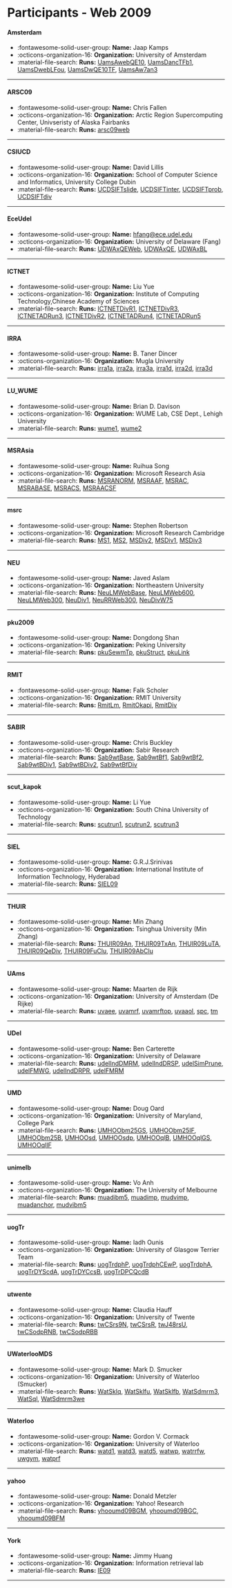 # Participants - Web 2009 

#### Amsterdam
 - :fontawesome-solid-user-group: **Name:** Jaap Kamps
 - :octicons-organization-16: **Organization:** University of Amsterdam
 - :material-file-search: **Runs:** [UamsAwebQE10](./runs.md#uamsawebqe10), [UamsDancTFb1](./runs.md#uamsdanctfb1), [UamsDwebLFou](./runs.md#uamsdweblfou), [UamsDwQE10TF](./runs.md#uamsdwqe10tf), [UamsAw7an3](./runs.md#uamsaw7an3)

---
#### ARSC09
 - :fontawesome-solid-user-group: **Name:** Chris Fallen
 - :octicons-organization-16: **Organization:** Arctic Region Supercomputing Center, Univseristy of Alaska Fairbanks
 - :material-file-search: **Runs:** [arsc09web](./runs.md#arsc09web)

---
#### CSIUCD
 - :fontawesome-solid-user-group: **Name:** David Lillis
 - :octicons-organization-16: **Organization:** School of Computer Science and Informatics, University College Dubin
 - :material-file-search: **Runs:** [UCDSIFTslide](./runs.md#ucdsiftslide), [UCDSIFTinter](./runs.md#ucdsiftinter), [UCDSIFTprob](./runs.md#ucdsiftprob), [UCDSIFTdiv](./runs.md#ucdsiftdiv)

---
#### EceUdel
 - :fontawesome-solid-user-group: **Name:** hfang@ece.udel.edu
 - :octicons-organization-16: **Organization:** University of Delaware (Fang)
 - :material-file-search: **Runs:** [UDWAxQEWeb](./runs.md#udwaxqeweb), [UDWAxQE](./runs.md#udwaxqe), [UDWAxBL](./runs.md#udwaxbl)

---
#### ICTNET
 - :fontawesome-solid-user-group: **Name:** Liu Yue
 - :octicons-organization-16: **Organization:** Institute of Computing Technology,Chinese Academy of Sciences
 - :material-file-search: **Runs:** [ICTNETDivR1](./runs.md#ictnetdivr1), [ICTNETDivR3](./runs.md#ictnetdivr3), [ICTNETADRun3](./runs.md#ictnetadrun3), [ICTNETDivR2](./runs.md#ictnetdivr2), [ICTNETADRun4](./runs.md#ictnetadrun4), [ICTNETADRun5](./runs.md#ictnetadrun5)

---
#### IRRA
 - :fontawesome-solid-user-group: **Name:** B. Taner Dincer
 - :octicons-organization-16: **Organization:** Mugla University
 - :material-file-search: **Runs:** [irra1a](./runs.md#irra1a), [irra2a](./runs.md#irra2a), [irra3a](./runs.md#irra3a), [irra1d](./runs.md#irra1d), [irra2d](./runs.md#irra2d), [irra3d](./runs.md#irra3d)

---
#### LU_WUME
 - :fontawesome-solid-user-group: **Name:** Brian D. Davison
 - :octicons-organization-16: **Organization:** WUME Lab, CSE Dept., Lehigh University
 - :material-file-search: **Runs:** [wume1](./runs.md#wume1), [wume2](./runs.md#wume2)

---
#### MSRAsia
 - :fontawesome-solid-user-group: **Name:** Ruihua Song
 - :octicons-organization-16: **Organization:** Microsoft Research Asia
 - :material-file-search: **Runs:** [MSRANORM](./runs.md#msranorm), [MSRAAF](./runs.md#msraaf), [MSRAC](./runs.md#msrac), [MSRABASE](./runs.md#msrabase), [MSRACS](./runs.md#msracs), [MSRAACSF](./runs.md#msraacsf)

---
#### msrc
 - :fontawesome-solid-user-group: **Name:** Stephen Robertson
 - :octicons-organization-16: **Organization:** Microsoft Research Cambridge
 - :material-file-search: **Runs:** [MS1](./runs.md#ms1), [MS2](./runs.md#ms2), [MSDiv2](./runs.md#msdiv2), [MSDiv1](./runs.md#msdiv1), [MSDiv3](./runs.md#msdiv3)

---
#### NEU
 - :fontawesome-solid-user-group: **Name:** Javed Aslam
 - :octicons-organization-16: **Organization:** Northeastern University
 - :material-file-search: **Runs:** [NeuLMWebBase](./runs.md#neulmwebbase), [NeuLMWeb600](./runs.md#neulmweb600), [NeuLMWeb300](./runs.md#neulmweb300), [NeuDiv1](./runs.md#neudiv1), [NeuRRWeb300](./runs.md#neurrweb300), [NeuDivW75](./runs.md#neudivw75)

---
#### pku2009
 - :fontawesome-solid-user-group: **Name:** Dongdong Shan
 - :octicons-organization-16: **Organization:** Peking University
 - :material-file-search: **Runs:** [pkuSewmTp](./runs.md#pkusewmtp), [pkuStruct](./runs.md#pkustruct), [pkuLink](./runs.md#pkulink)

---
#### RMIT
 - :fontawesome-solid-user-group: **Name:** Falk Scholer
 - :octicons-organization-16: **Organization:** RMIT University
 - :material-file-search: **Runs:** [RmitLm](./runs.md#rmitlm), [RmitOkapi](./runs.md#rmitokapi), [RmitDiv](./runs.md#rmitdiv)

---
#### SABIR
 - :fontawesome-solid-user-group: **Name:** Chris Buckley
 - :octicons-organization-16: **Organization:** Sabir Research
 - :material-file-search: **Runs:** [Sab9wtBase](./runs.md#sab9wtbase), [Sab9wtBf1](./runs.md#sab9wtbf1), [Sab9wtBf2](./runs.md#sab9wtbf2), [Sab9wtBDiv1](./runs.md#sab9wtbdiv1), [Sab9wtBDiv2](./runs.md#sab9wtbdiv2), [Sab9wtBfDiv](./runs.md#sab9wtbfdiv)

---
#### scut_kapok
 - :fontawesome-solid-user-group: **Name:** Li Yue
 - :octicons-organization-16: **Organization:** South China University of Technology
 - :material-file-search: **Runs:** [scutrun1](./runs.md#scutrun1), [scutrun2](./runs.md#scutrun2), [scutrun3](./runs.md#scutrun3)

---
#### SIEL
 - :fontawesome-solid-user-group: **Name:** G.R.J.Srinivas
 - :octicons-organization-16: **Organization:** International Institute of Information Technology, Hyderabad
 - :material-file-search: **Runs:** [SIEL09](./runs.md#siel09)

---
#### THUIR
 - :fontawesome-solid-user-group: **Name:** Min Zhang
 - :octicons-organization-16: **Organization:** Tsinghua University (Min Zhang)
 - :material-file-search: **Runs:** [THUIR09An](./runs.md#thuir09an), [THUIR09TxAn](./runs.md#thuir09txan), [THUIR09LuTA](./runs.md#thuir09luta), [THUIR09QeDiv](./runs.md#thuir09qediv), [THUIR09FuClu](./runs.md#thuir09fuclu), [THUIR09AbClu](./runs.md#thuir09abclu)

---
#### UAms
 - :fontawesome-solid-user-group: **Name:** Maarten de Rijk
 - :octicons-organization-16: **Organization:** University of Amsterdam (De Rijke)
 - :material-file-search: **Runs:** [uvaee](./runs.md#uvaee), [uvamrf](./runs.md#uvamrf), [uvamrftop](./runs.md#uvamrftop), [uvaaol](./runs.md#uvaaol), [spc](./runs.md#spc), [tm](./runs.md#tm)

---
#### UDel
 - :fontawesome-solid-user-group: **Name:** Ben Carterette
 - :octicons-organization-16: **Organization:** University of Delaware
 - :material-file-search: **Runs:** [udelIndDMRM](./runs.md#udelinddmrm), [udelIndDRSP](./runs.md#udelinddrsp), [udelSimPrune](./runs.md#udelsimprune), [udelFMWG](./runs.md#udelfmwg), [udelIndDRPR](./runs.md#udelinddrpr), [udelFMRM](./runs.md#udelfmrm)

---
#### UMD
 - :fontawesome-solid-user-group: **Name:** Doug Oard
 - :octicons-organization-16: **Organization:** University of Maryland, College Park
 - :material-file-search: **Runs:** [UMHOObm25GS](./runs.md#umhoobm25gs), [UMHOObm25IF](./runs.md#umhoobm25if), [UMHOObm25B](./runs.md#umhoobm25b), [UMHOOsd](./runs.md#umhoosd), [UMHOOsdp](./runs.md#umhoosdp), [UMHOOqlB](./runs.md#umhooqlb), [UMHOOqlGS](./runs.md#umhooqlgs), [UMHOOqlIF](./runs.md#umhooqlif)

---
#### unimelb
 - :fontawesome-solid-user-group: **Name:** Vo Anh
 - :octicons-organization-16: **Organization:** The University of Melbourne
 - :material-file-search: **Runs:** [muadibm5](./runs.md#muadibm5), [muadimp](./runs.md#muadimp), [mudvimp](./runs.md#mudvimp), [muadanchor](./runs.md#muadanchor), [mudvibm5](./runs.md#mudvibm5)

---
#### uogTr
 - :fontawesome-solid-user-group: **Name:** Iadh Ounis
 - :octicons-organization-16: **Organization:** University of Glasgow Terrier Team
 - :material-file-search: **Runs:** [uogTrdphP](./runs.md#uogtrdphp), [uogTrdphCEwP](./runs.md#uogtrdphcewp), [uogTrdphA](./runs.md#uogtrdpha), [uogTrDYScdA](./runs.md#uogtrdyscda), [uogTrDYCcsB](./runs.md#uogtrdyccsb), [uogTrDPCQcdB](./runs.md#uogtrdpcqcdb)

---
#### utwente
 - :fontawesome-solid-user-group: **Name:** Claudia Hauff
 - :octicons-organization-16: **Organization:** University of Twente
 - :material-file-search: **Runs:** [twCSrs9N](./runs.md#twcsrs9n), [twCSrsR](./runs.md#twcsrsr), [twJ48rsU](./runs.md#twj48rsu), [twCSodpRNB](./runs.md#twcsodprnb), [twCSodpRBB](./runs.md#twcsodprbb)

---
#### UWaterlooMDS
 - :fontawesome-solid-user-group: **Name:** Mark D. Smucker
 - :octicons-organization-16: **Organization:** University of Waterloo (Smucker)
 - :material-file-search: **Runs:** [WatSklq](./runs.md#watsklq), [WatSklfu](./runs.md#watsklfu), [WatSklfb](./runs.md#watsklfb), [WatSdmrm3](./runs.md#watsdmrm3), [WatSql](./runs.md#watsql), [WatSdmrm3we](./runs.md#watsdmrm3we)

---
#### Waterloo
 - :fontawesome-solid-user-group: **Name:** Gordon V. Cormack
 - :octicons-organization-16: **Organization:** University of Waterloo
 - :material-file-search: **Runs:** [watd1](./runs.md#watd1), [watd3](./runs.md#watd3), [watd5](./runs.md#watd5), [watwp](./runs.md#watwp), [watrrfw](./runs.md#watrrfw), [uwgym](./runs.md#uwgym), [watprf](./runs.md#watprf)

---
#### yahoo
 - :fontawesome-solid-user-group: **Name:** Donald Metzler
 - :octicons-organization-16: **Organization:** Yahoo! Research
 - :material-file-search: **Runs:** [yhooumd09BGM](./runs.md#yhooumd09bgm), [yhooumd09BGC](./runs.md#yhooumd09bgc), [yhooumd09BFM](./runs.md#yhooumd09bfm)

---
#### York
 - :fontawesome-solid-user-group: **Name:** Jimmy Huang
 - :octicons-organization-16: **Organization:** Information retrieval lab
 - :material-file-search: **Runs:** [IE09](./runs.md#ie09)

---
